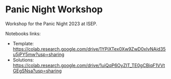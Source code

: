 # Panic Night Workshop

Workshop for the Panic Night 2023 at ISEP.

Notebooks links:
- Template: https://colab.research.google.com/drive/1YPiXTex0Xw9ZwD0xIvNAid35u5jPY5mw?usp=sharing 
- Solutions: https://colab.research.google.com/drive/1uiQqP6OyZIT_TE0gCBiqF1VVtGEgSNsa?usp=sharing 
